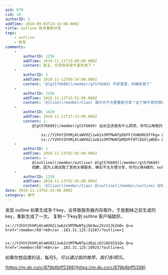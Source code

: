 ```yaml
---
aid: 670
cid: 18
authorID: 1
addTime: 2018-09-03T14:14:00.000Z
title: outline 帐号重新分享
tags:
    - outline
    - 帐号
comments:
    -
        authorID: 1256
        addTime: 2018-11-11T15:09:00.000Z
        content: 版主，分享账号是不是失效了？
    -
        authorID: 1
        addTime: 2018-11-12T00:34:00.000Z
        content: '@[gt576689](/member/gt576689) 不好意思，的确失效了'
    -
        authorID: 1256
        addTime: 2018-11-12T15:52:00.000Z
        content: '@[Ciao](/member/Ciao) 请问方不方便重新分享？这个梯子真的很好用。'
    -
        authorID: 1420
        addTime: 2018-11-12T17:13:00.000Z
        content: |-
            @[gt576689](/member/gt576689) 站长应该是有什么顾虑，你可以用我的

                ss://Y2hhY2hhMjAtaWV0Zi1wb2x5MTMwNTpDbFF1YmNORG5FYkg= @<a href="/member/68">68</a> .183.138.133:15435/?outline=1
                ss://Y2hhY2hhMjAtaWV0Zi1wb2x5MTMwNTpMQVFFdTlQSGlyWDE= @<a href="/member/68">68</a> .183.138.133:28465/?outline=1
    -
        authorID: 1
        addTime: 2018-11-13T02:05:00.000Z
        content: >-
            @[outline](/member/outline) @[gt576689](/member/gt576689)
            抱歉，因为上面还跑了其他关键服务，确实不太方便分享，你可以用4楼的，outline可以放心用。
    -
        authorID: 1256
        addTime: 2018-11-13T02:45:00.000Z
        content: '@[Ciao](/member/Ciao) @[outline](/member/outline) 好的，非常感谢两位。'
date: 2018-11-13T02:45:00.000Z
category: 梯子
---
```


发现 outline 如果生成多个key，会导致服务器内存飙升，于是删掉之前生成的key，重新生成了一次。 复制一下key到 outline 客户端就好。

    ss://Y2hhY2hhMjAtaWV0Zi1wb2x5MTMwNTpjQk9wc2VzV2JkZm0= @<a href="/member/68">68</a> .183.31.125:31587/?outline=1
    

    ss://Y2hhY2hhMjAtaWV0Zi1wb2x5MTMwNTpidEpLcDJiN29IQ1Q= @<a href="/member/68">68</a> .183.31.125:18925/?outline=1
    

如果你想自建的话，每月5$，可以通过我的推荐，我们各得25$。

[https://m.do.co/c/879b6bff5398](https://m.do.co/c/879b6bff5398)

